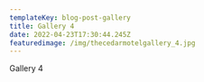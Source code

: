 ```yaml
---
templateKey: blog-post-gallery
title: Gallery 4
date: 2022-04-23T17:30:44.245Z
featuredimage: /img/thecedarmotelgallery_4.jpg
---
```

Gallery 4